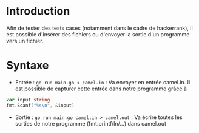 # Introduction

Afin de tester des tests cases (notamment dans le cadre de hackerrank), il est possible d'insérer des fichiers ou d'envoyer la sortie d'un programme vers un fichier.

# Syntaxe

- Entrée : `go run main.go < camel.in` : Va envoyer en entrée camel.in.
  Il est possible de capturer cette entrée dans notre programme grâce à

```go
var input string
fmt.Scanf("%s\n", &input)
```

- Sortie : `go run main.go camel.in > camel.out` : Va écrire toutes les sorties de notre programme (fmt.printf/ln/...) dans camel.out
